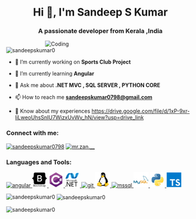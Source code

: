 <h1 align="center">Hi 👋, I'm Sandeep S Kumar</h1>
<h3 align="center">A passionate developer from Kerala ,India</h3>
<img align="right" alt="Coding" width="400" src="https://media.tenor.com/flflC6GFzO8AAAAM/sultan-alrefaei-programmer.gif">
<p align="left"> <img src="https://komarev.com/ghpvc/?username=sandeepskumar0&label=Profile%20views&color=0e75b6&style=flat" alt="sandeepskumar0" /> </p>

- 🔭 I’m currently working on **Sports Club Project**

- 🌱 I’m currently learning **Angular**

- 💬 Ask me about **.NET MVC , SQL SERVER , PYTHON CORE**

- 📫 How to reach me **sandeepskumar0798@gmail.com**

- 📄 Know about my experiences https://drive.google.com/file/d/1xP-9xr-liLweoUhsSnIU7WizxUvWv_hN/view?usp=drive_link

<h3 align="left">Connect with me:</h3>
<p align="left">
<a href="https://linkedin.com/in/sandeepskumar0798" target="blank"><img align="center" src="https://raw.githubusercontent.com/rahuldkjain/github-profile-readme-generator/master/src/images/icons/Social/linked-in-alt.svg" alt="sandeepskumar0798" height="30" width="40" /></a>
<a href="https://instagram.com/mr.zan.__" target="blank"><img align="center" src="https://raw.githubusercontent.com/rahuldkjain/github-profile-readme-generator/master/src/images/icons/Social/instagram.svg" alt="mr.zan.__" height="30" width="40" /></a>
</p>

<h3 align="left">Languages and Tools:</h3>
<p align="left"> <a href="https://angular.io" target="_blank" rel="noreferrer"> <img src="https://angular.io/assets/images/logos/angular/angular.svg" alt="angular" width="40" height="40"/> </a> <a href="https://getbootstrap.com" target="_blank" rel="noreferrer"> <img src="https://raw.githubusercontent.com/devicons/devicon/master/icons/bootstrap/bootstrap-plain-wordmark.svg" alt="bootstrap" width="40" height="40"/> </a> <a href="https://www.w3schools.com/cs/" target="_blank" rel="noreferrer"> <img src="https://raw.githubusercontent.com/devicons/devicon/master/icons/csharp/csharp-original.svg" alt="csharp" width="40" height="40"/> </a> <a href="https://dotnet.microsoft.com/" target="_blank" rel="noreferrer"> <img src="https://raw.githubusercontent.com/devicons/devicon/master/icons/dot-net/dot-net-original-wordmark.svg" alt="dotnet" width="40" height="40"/> </a> <a href="https://git-scm.com/" target="_blank" rel="noreferrer"> <img src="https://www.vectorlogo.zone/logos/git-scm/git-scm-icon.svg" alt="git" width="40" height="40"/> </a> <a href="https://www.linux.org/" target="_blank" rel="noreferrer"> <img src="https://raw.githubusercontent.com/devicons/devicon/master/icons/linux/linux-original.svg" alt="linux" width="40" height="40"/> </a> <a href="https://www.microsoft.com/en-us/sql-server" target="_blank" rel="noreferrer"> <img src="https://www.svgrepo.com/show/303229/microsoft-sql-server-logo.svg" alt="mssql" width="40" height="40"/> </a> <a href="https://www.mysql.com/" target="_blank" rel="noreferrer"> <img src="https://raw.githubusercontent.com/devicons/devicon/master/icons/mysql/mysql-original-wordmark.svg" alt="mysql" width="40" height="40"/> </a> <a href="https://www.python.org" target="_blank" rel="noreferrer"> <img src="https://raw.githubusercontent.com/devicons/devicon/master/icons/python/python-original.svg" alt="python" width="40" height="40"/> </a> <a href="https://www.typescriptlang.org/" target="_blank" rel="noreferrer"> <img src="https://raw.githubusercontent.com/devicons/devicon/master/icons/typescript/typescript-original.svg" alt="typescript" width="40" height="40"/> </a> </p>

<p><img align="left" src="https://github-readme-stats.vercel.app/api/top-langs?username=sandeepskumar0&show_icons=true&locale=en&layout=compact" alt="sandeepskumar0" /></p>

<p>&nbsp;<img align="center" src="https://github-readme-stats.vercel.app/api?username=sandeepskumar0&show_icons=true&locale=en" alt="sandeepskumar0" /></p>

<p><img align="center" src="https://github-readme-streak-stats.herokuapp.com/?user=sandeepskumar0&" alt="sandeepskumar0" /></p>
